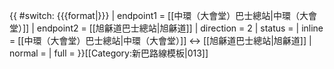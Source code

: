 {{ #switch: {{{format|}}}
  | endpoint1 = [[中環（大會堂）巴士總站|中環（大會堂）]]
  | endpoint2 = [[旭龢道巴士總站|旭龢道]]
  | direction = 2
  | status = 
  | inline = [[中環（大會堂）巴士總站|中環（大會堂）]] ↔ [[旭龢道巴士總站|旭龢道]]
  | normal =
  | full =
}}<noinclude>[[Category:新巴路線模板|013]]</noinclude>